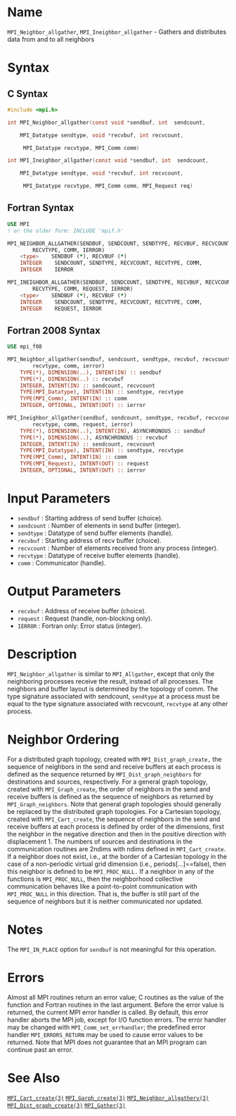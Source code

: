 # Name

`MPI_Neighbor_allgather`, `MPI_Ineighbor_allgather` - Gathers and
distributes data from and to all neighbors

# Syntax

## C Syntax

```c
#include <mpi.h>

int MPI_Neighbor_allgather(const void *sendbuf, int  sendcount,

    MPI_Datatype sendtype, void *recvbuf, int recvcount,

     MPI_Datatype recvtype, MPI_Comm comm)

int MPI_Ineighbor_allgather(const void *sendbuf, int  sendcount,

    MPI_Datatype sendtype, void *recvbuf, int recvcount,

     MPI_Datatype recvtype, MPI_Comm comm, MPI_Request req)
```

## Fortran Syntax

```fortran
USE MPI
! or the older form: INCLUDE 'mpif.h'

MPI_NEIGHBOR_ALLGATHER(SENDBUF, SENDCOUNT, SENDTYPE, RECVBUF, RECVCOUNT,
        RECVTYPE, COMM, IERROR)
    <type>    SENDBUF (*), RECVBUF (*)
    INTEGER    SENDCOUNT, SENDTYPE, RECVCOUNT, RECVTYPE, COMM,
    INTEGER    IERROR

MPI_INEIGHBOR_ALLGATHER(SENDBUF, SENDCOUNT, SENDTYPE, RECVBUF, RECVCOUNT,
        RECVTYPE, COMM, REQUEST, IERROR)
    <type>    SENDBUF (*), RECVBUF (*)
    INTEGER    SENDCOUNT, SENDTYPE, RECVCOUNT, RECVTYPE, COMM,
    INTEGER    REQUEST, IERROR
```

## Fortran 2008 Syntax

```fortran
USE mpi_f08

MPI_Neighbor_allgather(sendbuf, sendcount, sendtype, recvbuf, recvcount,
        recvtype, comm, ierror)
    TYPE(*), DIMENSION(..), INTENT(IN) :: sendbuf
    TYPE(*), DIMENSION(..) :: recvbuf
    INTEGER, INTENT(IN) :: sendcount, recvcount
    TYPE(MPI_Datatype), INTENT(IN) :: sendtype, recvtype
    TYPE(MPI_Comm), INTENT(IN) :: comm
    INTEGER, OPTIONAL, INTENT(OUT) :: ierror

MPI_Ineighbor_allgather(sendbuf, sendcount, sendtype, recvbuf, recvcount,
        recvtype, comm, request, ierror)
    TYPE(*), DIMENSION(..), INTENT(IN), ASYNCHRONOUS :: sendbuf
    TYPE(*), DIMENSION(..), ASYNCHRONOUS :: recvbuf
    INTEGER, INTENT(IN) :: sendcount, recvcount
    TYPE(MPI_Datatype), INTENT(IN) :: sendtype, recvtype
    TYPE(MPI_Comm), INTENT(IN) :: comm
    TYPE(MPI_Request), INTENT(OUT) :: request
    INTEGER, OPTIONAL, INTENT(OUT) :: ierror
```


# Input Parameters

* `sendbuf` : Starting address of send buffer (choice).
* `sendcount` : Number of elements in send buffer (integer).
* `sendtype` : Datatype of send buffer elements (handle).
* `recvbuf` : Starting address of recv buffer (choice).
* `recvcount` : Number of elements received from any process (integer).
* `recvtype` : Datatype of receive buffer elements (handle).
* `comm` : Communicator (handle).

# Output Parameters

* `recvbuf` : Address of receive buffer (choice).
* `request` : Request (handle, non-blocking only).
* `IERROR` : Fortran only: Error status (integer).

# Description

`MPI_Neighbor_allgather` is similar to `MPI_Allgather`, except that only the
neighboring processes receive the result, instead of all processes. The
neighbors and buffer layout is determined by the topology of comm.
The type signature associated with sendcount, `sendtype` at a process must
be equal to the type signature associated with recvcount, `recvtype` at
any other process.

# Neighbor Ordering

For a distributed graph topology, created with `MPI_Dist_graph_create,`
the sequence of neighbors in the send and receive buffers at each
process is defined as the sequence returned by `MPI_Dist_graph_neighbors`
for destinations and sources, respectively. For a general graph
topology, created with `MPI_Graph_create`, the order of neighbors in the
send and receive buffers is defined as the sequence of neighbors as
returned by `MPI_Graph_neighbors`. Note that general graph topologies
should generally be replaced by the distributed graph topologies.
For a Cartesian topology, created with `MPI_Cart_create`, the sequence of
neighbors in the send and receive buffers at each process is defined by
order of the dimensions, first the neighbor in the negative direction
and then in the positive direction with displacement 1. The numbers of
sources and destinations in the communication routines are 2ndims with
ndims defined in `MPI_Cart_create`. If a neighbor does not exist, i.e., at
the border of a Cartesian topology in the case of a non-periodic virtual
grid dimension (i.e., periods[...]==false), then this neighbor is
defined to be `MPI_PROC_NULL.`
If a neighbor in any of the functions is `MPI_PROC_NULL`, then the
neighborhood collective communication behaves like a point-to-point
communication with `MPI_PROC_NULL` in this direction. That is, the buffer
is still part of the sequence of neighbors but it is neither
communicated nor updated.

# Notes

The `MPI_IN_PLACE` option for `sendbuf` is not meaningful for this
operation.

# Errors

Almost all MPI routines return an error value; C routines as the value
of the function and Fortran routines in the last argument.
Before the error value is returned, the current MPI error handler is
called. By default, this error handler aborts the MPI job, except for
I/O function errors. The error handler may be changed with
`MPI_Comm_set_errhandler`; the predefined error handler `MPI_ERRORS_RETURN`
may be used to cause error values to be returned. Note that MPI does not
guarantee that an MPI program can continue past an error.

# See Also

[`MPI_Cart_create(3)`](./?file=MPI_Cart_create.md)
[`MPI_Garph_create(3)`](./?file=MPI_Garph_create.md)
[`MPI_Neighbor_allgatherv(3)`](./?file=MPI_Neighbor_allgatherv.md)
[`MPI_Dist_graph_create(3)`](./?file=MPI_Dist_graph_create.md)
[`MPI_Gather(3)`](./?file=MPI_Gather.md)
